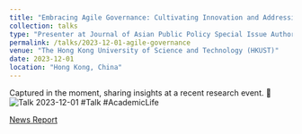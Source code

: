 ```yaml
---
title: "Embracing Agile Governance: Cultivating Innovation and Addressing the Challenges of Generative Artificial Intelligence in Higher Education"
collection: talks
type: "Presenter at Journal of Asian Public Policy Special Issue Authors' Workshop"
permalink: /talks/2023-12-01-agile-governance
venue: "The Hong Kong University of Science and Technology (HKUST)"
date: 2023-12-01
location: "Hong Kong, China"
---
```

Captured in the moment, sharing insights at a recent research event. 📸
<img src="https://raw.githubusercontent.com/qiuhan-star/hanrachelqiu.github.io/master/images/Talk-2023-12-01.PNG" alt="Talk 2023-12-01" title="Talk 2023-12-01">
#Talk #AcademicLife

[News Report](https://mp.weixin.qq.com/s/EuHTxNFZpdGGEOrvOj-RPg)

